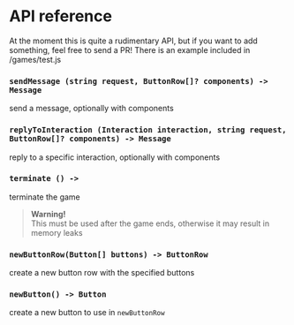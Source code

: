 # API reference  
At the moment this is quite a rudimentary API, but if you want to add something, feel free to send a PR! There is an example included in /games/test.js

### `sendMessage (string request, ButtonRow[]? components) -> Message`  
send a message, optionally with components

### `replyToInteraction (Interaction interaction, string request, ButtonRow[]? components) -> Message`  
reply to a specific interaction, optionally with components

### `terminate () -> `  
terminate the game
> **Warning!**  
> This must be used after the game ends, otherwise it may result in memory leaks

### `newButtonRow(Button[] buttons) -> ButtonRow`  
create a new button row with the specified buttons

### `newButton() -> Button`  
create a new button to use in `newButtonRow`